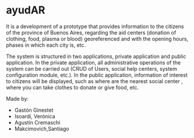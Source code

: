 # ayudAR 

It is a development of a prototype that provides information to the citizens of the province of Buenos Aires, regarding the aid centers (donation of clothing, food, plasma or blood) georeferenced and with the opening hours, phases in which each city is, etc.

The system is structured in two applications, private application and public application.
In the private application, all administrative operations of the system can be carried out (CRUD of Users, social help centers, system configuration module, etc.). In the public application, information of interest to citizens will be displayed, such as where are the nearest social center , where you can take clothes to donate or give food, etc.

Made by:
* Gastón Ginestet 
* Isoardi, Verónica 
* Agustín Cremaschi 
* Makcimovich,Santiago 
